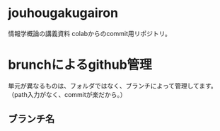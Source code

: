 # jouhougakugairon
情報学概論の講義資料
colabからのcommit用リポジトリ。

# brunchによるgithub管理
単元が異なるものは、フォルダではなく、ブランチによって管理してます。（path入力がなく、commitが楽だから。）

## ブランチ名
